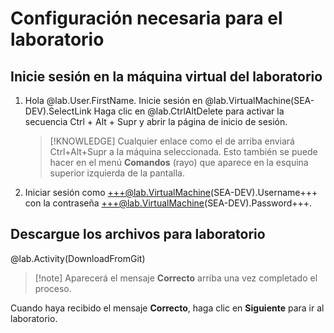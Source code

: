 # Configuración necesaria para el laboratorio

## Inicie sesión en la máquina virtual del laboratorio


1. Hola @lab.User.FirstName. Inicie sesión en @lab.VirtualMachine(SEA-DEV).SelectLink Haga clic en @lab.CtrlAltDelete para activar la secuencia Ctrl + Alt + Supr y abrir la página de inicio de sesión.

    >[!KNOWLEDGE] Cualquier enlace como el de arriba enviará Ctrl+Alt+Supr a la máquina seleccionada. Esto también se puede hacer en el menú **Comandos** (rayo) que aparece en la esquina superior izquierda de la pantalla.

1. Iniciar sesión como +++@lab.VirtualMachine(SEA-DEV).Username+++  con la contraseña +++@lab.VirtualMachine(SEA-DEV).Password+++.

## Descargue los archivos para laboratorio

@lab.Activity(DownloadFromGit)

>[!note] Aparecerá el mensaje **Correcto** arriba una vez completado el proceso.

Cuando haya recibido el mensaje **Correcto**, haga clic en **Siguiente** para ir al laboratorio.
